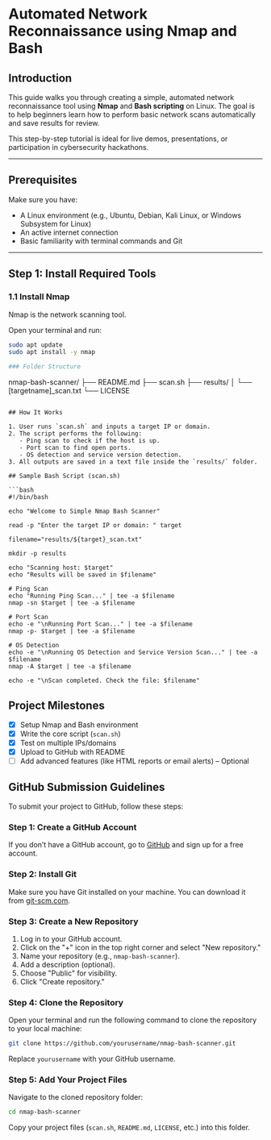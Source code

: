 # Automated Network Reconnaissance using Nmap and Bash

## Introduction

This guide walks you through creating a simple, automated network reconnaissance tool using **Nmap** and **Bash scripting** on Linux. The goal is to help beginners learn how to perform basic network scans automatically and save results for review.

This step-by-step tutorial is ideal for live demos, presentations, or participation in cybersecurity hackathons.

---

## Prerequisites

Make sure you have:

- A Linux environment (e.g., Ubuntu, Debian, Kali Linux, or Windows Subsystem for Linux)
- An active internet connection
- Basic familiarity with terminal commands and Git

---

## Step 1: Install Required Tools

### 1.1 Install Nmap

Nmap is the network scanning tool.

Open your terminal and run:

```bash
sudo apt update
sudo apt install -y nmap

### Folder Structure

```
nmap-bash-scanner/
├── README.md
├── scan.sh
├── results/
│   └── [targetname]_scan.txt
└── LICENSE
```

## How It Works

1. User runs `scan.sh` and inputs a target IP or domain.
2. The script performs the following:
   - Ping scan to check if the host is up.
   - Port scan to find open ports.
   - OS detection and service version detection.
3. All outputs are saved in a text file inside the `results/` folder.

## Sample Bash Script (scan.sh)

```bash
#!/bin/bash

echo "Welcome to Simple Nmap Bash Scanner"

read -p "Enter the target IP or domain: " target

filename="results/${target}_scan.txt"

mkdir -p results

echo "Scanning host: $target"
echo "Results will be saved in $filename"

# Ping Scan
echo "Running Ping Scan..." | tee -a $filename
nmap -sn $target | tee -a $filename

# Port Scan
echo -e "\nRunning Port Scan..." | tee -a $filename
nmap -p- $target | tee -a $filename

# OS Detection
echo -e "\nRunning OS Detection and Service Version Scan..." | tee -a $filename
nmap -A $target | tee -a $filename

echo -e "\nScan completed. Check the file: $filename"
```

## Project Milestones

- [x] Setup Nmap and Bash environment
- [x] Write the core script (`scan.sh`)
- [x] Test on multiple IPs/domains
- [x] Upload to GitHub with README
- [ ] Add advanced features (like HTML reports or email alerts) – Optional

## GitHub Submission Guidelines

To submit your project to GitHub, follow these steps:

### Step 1: Create a GitHub Account
If you don’t have a GitHub account, go to [GitHub](https://github.com/) and sign up for a free account.

### Step 2: Install Git
Make sure you have Git installed on your machine. You can download it from [git-scm.com](https://git-scm.com/).

### Step 3: Create a New Repository
1. Log in to your GitHub account.
2. Click on the "+" icon in the top right corner and select "New repository."
3. Name your repository (e.g., `nmap-bash-scanner`).
4. Add a description (optional).
5. Choose "Public" for visibility.
6. Click "Create repository."

### Step 4: Clone the Repository
Open your terminal and run the following command to clone the repository to your local machine:

```bash
git clone https://github.com/yourusername/nmap-bash-scanner.git
```

Replace `yourusername` with your GitHub username.

### Step 5: Add Your Project Files
Navigate to the cloned repository folder:

```bash
cd nmap-bash-scanner
```

Copy your project files (`scan.sh`, `README.md`, `LICENSE`, etc.) into this folder.
